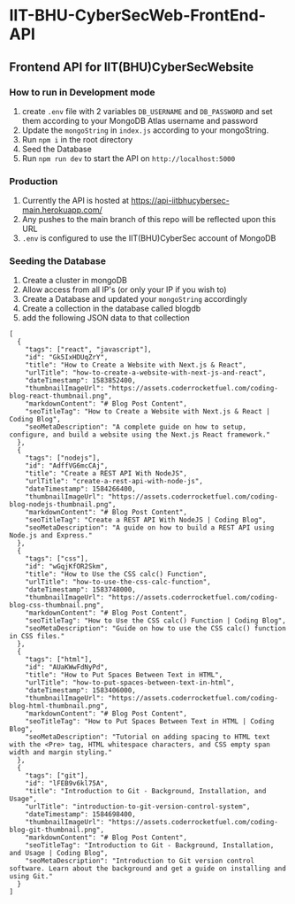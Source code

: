 # IIT-BHU-CyberSecWeb-FrontEnd-API

## Frontend API for IIT(BHU)CyberSecWebsite

### How to run in Development mode
1. create `.env` file with 2 variables `DB_USERNAME` and `DB_PASSWORD` and set them according to your MongoDB Atlas username and password
2. Update the `mongoString` in `index.js` according to your mongoString.
3. Run `npm i` in the root directory
4. Seed the Database
5. Run `npm run dev` to start the API on `http://localhost:5000`

### Production
1. Currently the API is hosted at https://api-iitbhucybersec-main.herokuapp.com/
2. Any pushes to the main branch of this repo will be reflected upon this URL
3. `.env` is configured to use the IIT(BHU)CyberSec account of MongoDB

### Seeding the Database
1. Create a cluster in mongoDB
2. Allow access from all IP's (or only your IP if you wish to)
3. Create a Database and updated your `mongoString` accordingly
4. Create a collection in the database called blogdb
5. add the following JSON data to that collection
```
[
  {
    "tags": ["react", "javascript"],
    "id": "Gk5IxHDUqZrY",
    "title": "How to Create a Website with Next.js & React",
    "urlTitle": "how-to-create-a-website-with-next-js-and-react",
    "dateTimestamp": 1583852400,
    "thumbnailImageUrl": "https://assets.coderrocketfuel.com/coding-blog-react-thumbnail.png",
    "markdownContent": "# Blog Post Content",
    "seoTitleTag": "How to Create a Website with Next.js & React | Coding Blog",
    "seoMetaDescription": "A complete guide on how to setup, configure, and build a website using the Next.js React framework."
  },
  {
    "tags": ["nodejs"],
    "id": "AdffVG6mcCAj",
    "title": "Create a REST API With NodeJS",
    "urlTitle": "create-a-rest-api-with-node-js",
    "dateTimestamp": 1584266400,
    "thumbnailImageUrl": "https://assets.coderrocketfuel.com/coding-blog-nodejs-thumbnail.png",
    "markdownContent": "# Blog Post Content",
    "seoTitleTag": "Create a REST API With NodeJS | Coding Blog",
    "seoMetaDescription": "A guide on how to build a REST API using Node.js and Express."
  },
  {
    "tags": ["css"],
    "id": "wGqjKfOR2Skm",
    "title": "How to Use the CSS calc() Function",
    "urlTitle": "how-to-use-the-css-calc-function",
    "dateTimestamp": 1583748000,
    "thumbnailImageUrl": "https://assets.coderrocketfuel.com/coding-blog-css-thumbnail.png",
    "markdownContent": "# Blog Post Content",
    "seoTitleTag": "How to Use the CSS calc() Function | Coding Blog",
    "seoMetaDescription": "Guide on how to use the CSS calc() function in CSS files."
  },
  {
    "tags": ["html"],
    "id": "AUaKWwFdNyPd",
    "title": "How to Put Spaces Between Text in HTML",
    "urlTitle": "how-to-put-spaces-between-text-in-html",
    "dateTimestamp": 1583406000,
    "thumbnailImageUrl": "https://assets.coderrocketfuel.com/coding-blog-html-thumbnail.png",
    "markdownContent": "# Blog Post Content",
    "seoTitleTag": "How to Put Spaces Between Text in HTML | Coding Blog",
    "seoMetaDescription": "Tutorial on adding spacing to HTML text with the <Pre> tag, HTML whitespace characters, and CSS empty span width and margin styling."
  },
  {
    "tags": ["git"],
    "id": "lFEB9v6kl75A",
    "title": "Introduction to Git - Background, Installation, and Usage",
    "urlTitle": "introduction-to-git-version-control-system",
    "dateTimestamp": 1584698400,
    "thumbnailImageUrl": "https://assets.coderrocketfuel.com/coding-blog-git-thumbnail.png",
    "markdownContent": "# Blog Post Content",
    "seoTitleTag": "Introduction to Git - Background, Installation, and Usage | Coding Blog",
    "seoMetaDescription": "Introduction to Git version control software. Learn about the background and get a guide on installing and using Git."
  }
]
```
